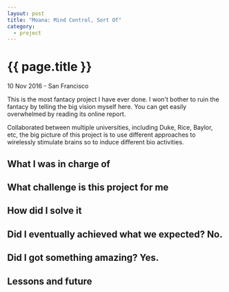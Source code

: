 ```yaml
---
layout: post
title: "Moana: Mind Control, Sort Of"
category: 
  - project
---
```


{{ page.title }}
================

<p class="meta">10 Nov 2016 - San Francisco</p>

This is the most fantacy project I have ever done. I won't bother to ruin the fantacy by telling the big vision myself here. You can get easily overwhelmed by reading its online report. 

Collaborated between multiple universities, including Duke, Rice, Baylor, etc, the big picture of this project is to use different approaches to wirelessly stimulate brains so to induce different bio activities. 

## What I was in charge of
## What challenge is this project for me
## How did I solve it
## Did I eventually achieved what we expected? No.
## Did I got something amazing? Yes.
## Lessons and future
